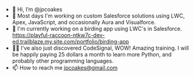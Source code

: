 - 👋 Hi, I’m @jpcoakes
- 👀 Most days I'm working on custom Salesforce solutions using LWC, Apex, JavaScript, and occasionally Aura and Visualforce.
- 🌱 I'm currently working on a birding app using LWC's in Salesforce. https://playful-raccoon-ntkw7c-dev-ed.trailblaze.my.site.com/portfolio/birding-app
- 👨‍💻 I've also just discovered CodeSignal, WOW! Amazing training. I will be happily paying 25 dollars a month to learn more Python, and probably other programming languages.
- 📫 How to reach me jpcoakes@gmail.com

<!---
jpcoakes/jpcoakes is a ✨ special ✨ repository because its `README.md` (this file) appears on your GitHub profile.
You can click the Preview link to take a look at your changes.
--->
